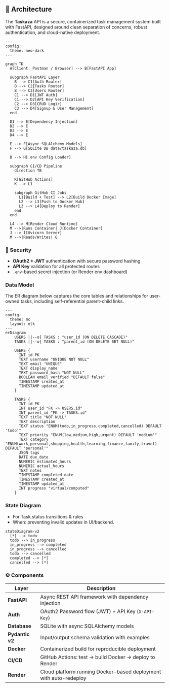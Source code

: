 ## 🧱 Architecture

The **Taskaza** API is a secure, containerized task management system built with FastAPI, designed around clean separation of concerns, robust authentication, and cloud-native deployment.

```mermaid
---
config:
  theme: neo-dark
---

graph TD
  A[Client: Postman / Browser] --> B[FastAPI App]

  subgraph FastAPI Layer
    B --> C1[Auth Router]
    B --> C2[Tasks Router]
    B --> C3[Users Router]
    C1 --> D1[JWT Auth]
    C1 --> D2[API Key Verification]
    C2 --> D3[CRUD Logic]
    C3 --> D4[Signup & User Management]
  end

  D1 --> E[Dependency Injection]
  D2 --> E
  D3 --> E
  D4 --> E

  E --> F[Async SQLAlchemy Models]
  F --> G[SQLite DB data/taskaza.db]

  B --> H[.env Config Loader]

  subgraph CI/CD Pipeline
    direction TB

    K[GitHub Actions]
    K --> L1

    subgraph GitHub CI Jobs
      L1[Build + Test] --> L2[Build Docker Image]
      L2 --> L3[Push to Docker Hub]
      L3 --> L4[Deploy to Render]
    end
  end

  L4 --> M[Render Cloud Runtime]
  M -->|Runs Container| J[Docker Container]
  J --> I[Uvicorn Server]
  M -->|Reads/Writes| G

```

### 🔐 Security

* **OAuth2 + JWT** authentication with secure password hashing
* **API Key** validation for all protected routes
* `.env`-based secret injection (or Render env dashboard)

### Data Model

The ER diagram below captures the core tables and relationships for user-owned tasks, including self-referential parent-child links.

```mermaid
---
config:
  theme: mc
  layout: elk
---
erDiagram
    USERS ||--o{ TASKS : "user_id (ON DELETE CASCADE)"
    TASKS ||--o{ TASKS : "parent_id (ON DELETE SET NULL)"

    USERS {
      INT id PK
      TEXT username "UNIQUE NOT NULL"
      TEXT email "UNIQUE"
      TEXT display_name
      TEXT password_hash "NOT NULL"
      BOOLEAN email_verified "DEFAULT false"
      TIMESTAMP created_at
      TIMESTAMP updated_at
    }

    TASKS {
      INT id PK
      INT user_id "FK -> USERS.id"
      INT parent_id "FK -> TASKS.id"
      TEXT title "NOT NULL"
      TEXT description
      TEXT status "ENUM(todo,in_progress,completed,cancelled) DEFAULT 'todo'"
      TEXT priority "ENUM(low,medium,high,urgent) DEFAULT 'medium'"
      TEXT category "ENUM(work,personal,shopping,health,learning,finance,family,travel) DEFAULT 'personal'"
      JSON tags
      DATE due_date
      NUMERIC estimated_hours
      NUMERIC actual_hours
      TEXT notes
      TIMESTAMP completed_date
      TIMESTAMP created_at
      TIMESTAMP updated_at
      INT progress "virtual/computed"
    }
```

### State Diagram
- For Task.status transitions & rules
- When: preventing invalid updates in UI/backend.
```mermaid
stateDiagram-v2
  [*] --> todo
  todo --> in_progress
  in_progress --> completed
  in_progress --> cancelled
  todo --> cancelled
  completed --> [*]
  cancelled --> [*]
```


### ⚙️ Components

| Layer           | Description                                                       |
| --------------- | ----------------------------------------------------------------- |
| **FastAPI**     | Async REST API framework with dependency injection                |
| **Auth**        | OAuth2 Password flow (JWT) + API Key (`X-API-Key`)                |
| **Database**    | SQLite with async SQLAlchemy models                               |
| **Pydantic v2** | Input/output schema validation with examples                      |
| **Docker**      | Containerized build for reproducible deployment                   |
| **CI/CD**       | GitHub Actions: test → build Docker → deploy to Render            |
| **Render**      | Cloud platform running Docker-based deployment with auto-redeploy |